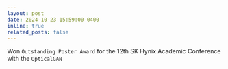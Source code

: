 ```yaml
---
layout: post
date: 2024-10-23 15:59:00-0400
inline: true
related_posts: false
---
```


Won `Outstanding Poster Award` for the 12th SK Hynix Academic Conference with the `OpticalGAN`
